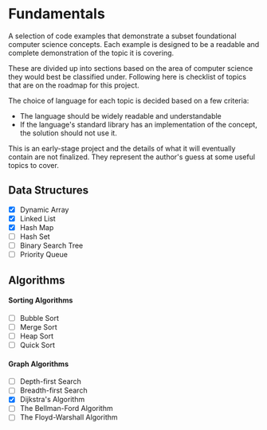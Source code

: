 # Fundamentals

A selection of code examples that demonstrate a subset foundational
computer science concepts. Each example is designed to be a readable
and complete demonstration of the topic it is covering.

These are divided up into sections based on the area of computer
science they would best be classified under. Following here is
checklist of topics that are on the roadmap for this project.

The choice of language for each topic is decided based on a few criteria:
* The language should be widely readable and understandable
* If the language's standard library has an implementation of the
  concept, the solution should not use it.

This is an early-stage project and the details of what it will
eventually contain are not finalized. They represent the author's
guess at some useful topics to cover.

## Data Structures

- [x] Dynamic Array
- [x] Linked List
- [x] Hash Map
- [ ] Hash Set
- [ ] Binary Search Tree
- [ ] Priority Queue

## Algorithms

#### Sorting Algorithms
- [ ] Bubble Sort
- [ ] Merge Sort
- [ ] Heap Sort
- [ ] Quick Sort

#### Graph Algorithms
- [ ] Depth-first Search
- [ ] Breadth-first Search
- [x] Dijkstra's Algorithm
- [ ] The Bellman-Ford Algorithm
- [ ] The Floyd-Warshall Algorithm
